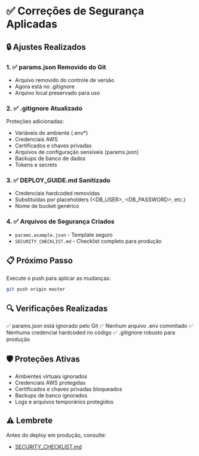 # ✅ Correções de Segurança Aplicadas

## 🔒 Ajustes Realizados

### 1. ✅ params.json Removido do Git
- Arquivo removido do controle de versão
- Agora está no .gitignore
- Arquivo local preservado para uso

### 2. ✅ .gitignore Atualizado
Proteções adicionadas:
- Variáveis de ambiente (.env*)
- Credenciais AWS
- Certificados e chaves privadas
- Arquivos de configuração sensíveis (params.json)
- Backups de banco de dados
- Tokens e secrets

### 3. ✅ DEPLOY_GUIDE.md Sanitizado
- Credenciais hardcoded removidas
- Substituídas por placeholders (<DB_USER>, <DB_PASSWORD>, etc.)
- Nome de bucket genérico

### 4. ✅ Arquivos de Segurança Criados
- `params.example.json` - Template seguro
- `SECURITY_CHECKLIST.md` - Checklist completo para produção

## 📋 Próximo Passo

Execute o push para aplicar as mudanças:

```bash
git push origin master
```

## 🔍 Verificações Realizadas

✅ params.json está ignorado pelo Git
✅ Nenhum arquivo .env commitado
✅ Nenhuma credencial hardcoded no código
✅ .gitignore robusto para produção

## 🛡️ Proteções Ativas

- Ambientes virtuais ignorados
- Credenciais AWS protegidas
- Certificados e chaves privadas bloqueados
- Backups de banco ignorados
- Logs e arquivos temporários protegidos

## ⚠️ Lembrete

Antes do deploy em produção, consulte:
- [SECURITY_CHECKLIST.md](./SECURITY_CHECKLIST.md)
